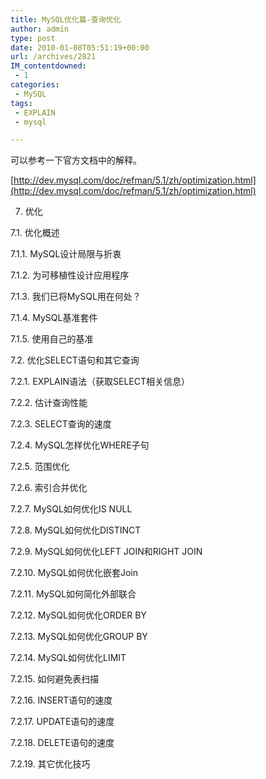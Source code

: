 ```yaml
---
title: MySQL优化篇-查询优化
author: admin
type: post
date: 2010-01-08T05:51:19+00:00
url: /archives/2821
IM_contentdowned:
 - 1
categories:
 - MySQL
tags:
 - EXPLAIN
 - mysql

---
```


可以参考一下官方文档中的解释。

[http://dev.mysql.com/doc/refman/5.1/zh/optimization.html](http://dev.mysql.com/doc/refman/5.1/zh/optimization.html)

7. 优化

7.1. 优化概述

7.1.1. MySQL设计局限与折衷

7.1.2. 为可移植性设计应用程序

7.1.3. 我们已将MySQL用在何处？

7.1.4. MySQL基准套件

7.1.5. 使用自己的基准

7.2. 优化SELECT语句和其它查询

7.2.1. EXPLAIN语法（获取SELECT相关信息）

7.2.2. 估计查询性能

7.2.3. SELECT查询的速度

7.2.4. MySQL怎样优化WHERE子句

7.2.5. 范围优化

7.2.6. 索引合并优化

7.2.7. MySQL如何优化IS NULL

7.2.8. MySQL如何优化DISTINCT

7.2.9. MySQL如何优化LEFT JOIN和RIGHT JOIN

7.2.10. MySQL如何优化嵌套Join

7.2.11. MySQL如何简化外部联合

7.2.12. MySQL如何优化ORDER BY

7.2.13. MySQL如何优化GROUP BY

7.2.14. MySQL如何优化LIMIT

7.2.15. 如何避免表扫描

7.2.16. INSERT语句的速度

7.2.17. UPDATE语句的速度

7.2.18. DELETE语句的速度

7.2.19. 其它优化技巧